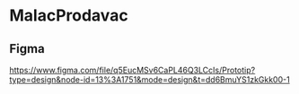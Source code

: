 # MalacProdavac

## Figma

https://www.figma.com/file/q5EucMSv6CaPL46Q3LCcIs/Prototip?type=design&node-id=13%3A1751&mode=design&t=dd6BmuYS1zkGkk00-1
